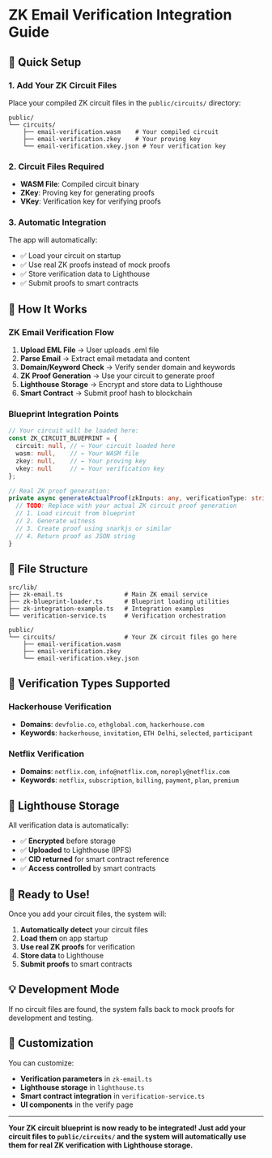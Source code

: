 # ZK Email Verification Integration Guide

## 🚀 Quick Setup

### 1. **Add Your ZK Circuit Files**
Place your compiled ZK circuit files in the `public/circuits/` directory:

```
public/
└── circuits/
    ├── email-verification.wasm    # Your compiled circuit
    ├── email-verification.zkey    # Your proving key
    └── email-verification.vkey.json # Your verification key
```

### 2. **Circuit Files Required**
- **WASM File**: Compiled circuit binary
- **ZKey**: Proving key for generating proofs
- **VKey**: Verification key for verifying proofs

### 3. **Automatic Integration**
The app will automatically:
- ✅ Load your circuit on startup
- ✅ Use real ZK proofs instead of mock proofs
- ✅ Store verification data to Lighthouse
- ✅ Submit proofs to smart contracts

## 🔧 How It Works

### **ZK Email Verification Flow**
1. **Upload EML File** → User uploads .eml file
2. **Parse Email** → Extract email metadata and content
3. **Domain/Keyword Check** → Verify sender domain and keywords
4. **ZK Proof Generation** → Use your circuit to generate proof
5. **Lighthouse Storage** → Encrypt and store data to Lighthouse
6. **Smart Contract** → Submit proof hash to blockchain

### **Blueprint Integration Points**

```typescript
// Your circuit will be loaded here:
const ZK_CIRCUIT_BLUEPRINT = {
  circuit: null, // ← Your circuit loaded here
  wasm: null,    // ← Your WASM file
  zkey: null,    // ← Your proving key
  vkey: null     // ← Your verification key
};

// Real ZK proof generation:
private async generateActualProof(zkInputs: any, verificationType: string): Promise<string> {
  // TODO: Replace with your actual ZK circuit proof generation
  // 1. Load circuit from blueprint
  // 2. Generate witness
  // 3. Create proof using snarkjs or similar
  // 4. Return proof as JSON string
}
```

## 📁 File Structure

```
src/lib/
├── zk-email.ts                 # Main ZK email service
├── zk-blueprint-loader.ts      # Blueprint loading utilities
├── zk-integration-example.ts   # Integration examples
└── verification-service.ts     # Verification orchestration

public/
└── circuits/                   # Your ZK circuit files go here
    ├── email-verification.wasm
    ├── email-verification.zkey
    └── email-verification.vkey.json
```

## 🎯 Verification Types Supported

### **Hackerhouse Verification**
- **Domains**: `devfolio.co`, `ethglobal.com`, `hackerhouse.com`
- **Keywords**: `hackerhouse`, `invitation`, `ETH Delhi`, `selected`, `participant`

### **Netflix Verification**
- **Domains**: `netflix.com`, `info@netflix.com`, `noreply@netflix.com`
- **Keywords**: `netflix`, `subscription`, `billing`, `payment`, `plan`, `premium`

## 🔐 Lighthouse Storage

All verification data is automatically:
- ✅ **Encrypted** before storage
- ✅ **Uploaded** to Lighthouse (IPFS)
- ✅ **CID returned** for smart contract reference
- ✅ **Access controlled** by smart contracts

## 🚀 Ready to Use!

Once you add your circuit files, the system will:
1. **Automatically detect** your circuit files
2. **Load them** on app startup
3. **Use real ZK proofs** for verification
4. **Store data** to Lighthouse
5. **Submit proofs** to smart contracts

## 💡 Development Mode

If no circuit files are found, the system falls back to mock proofs for development and testing.

## 🔧 Customization

You can customize:
- **Verification parameters** in `zk-email.ts`
- **Lighthouse storage** in `lighthouse.ts`
- **Smart contract integration** in `verification-service.ts`
- **UI components** in the verify page

---

**Your ZK circuit blueprint is now ready to be integrated! Just add your circuit files to `public/circuits/` and the system will automatically use them for real ZK verification with Lighthouse storage.**
